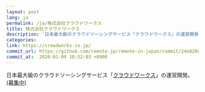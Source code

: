 ```yaml
---
layout: post
lang: ja
permalink: /ja/株式会社クラウドワークス
title: 株式会社クラウドワークス
description: '日本最大級のクラウドソーシングサービス「クラウドワークス」の運営開発。 (募集中)'
categories: 
link: https://crowdworks.co.jp/
commit_url: https://github.com/remote-jp/remote-in-japan/commit/24e8260c57b55361b008a249e62b34ade3916821
commit_at:  2020-01-09 10:52:03 +0900
---
```


<p>日本最大級のクラウドソーシングサービス「<a href="https://crowdworks.jp/">クラウドワークス</a>」の運営開発。 <a href="https://www.wantedly.com/projects/55681">(募集中)</a></p>
